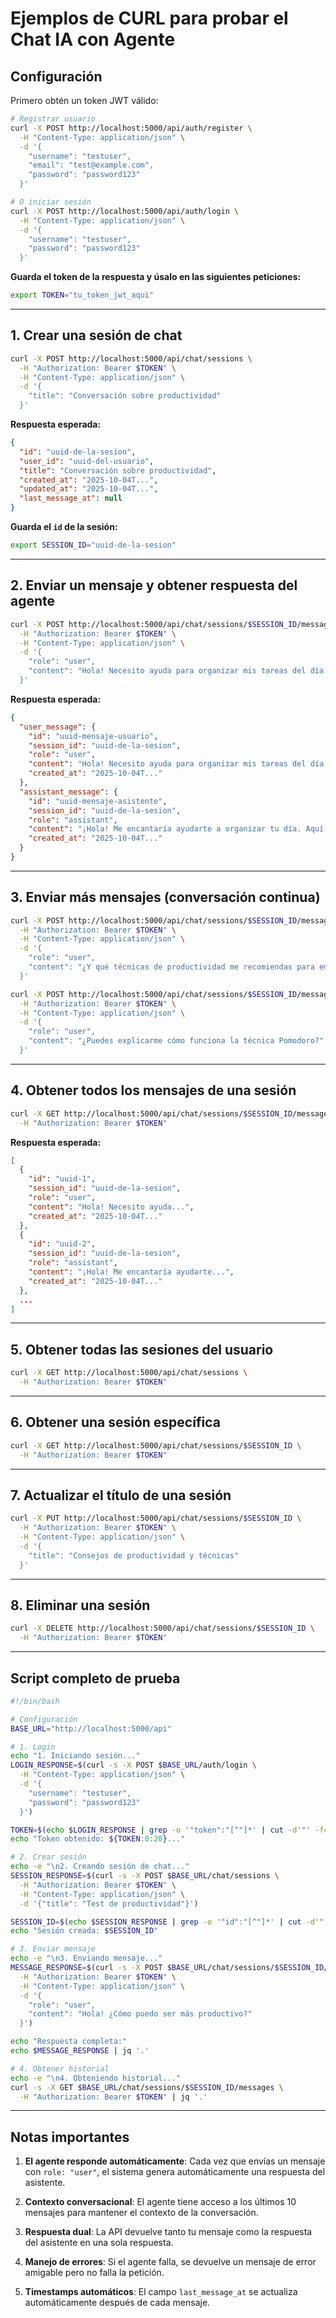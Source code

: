# Ejemplos de CURL para probar el Chat IA con Agente

## Configuración
Primero obtén un token JWT válido:
```bash
# Registrar usuario
curl -X POST http://localhost:5000/api/auth/register \
  -H "Content-Type: application/json" \
  -d '{
    "username": "testuser",
    "email": "test@example.com",
    "password": "password123"
  }'

# O iniciar sesión
curl -X POST http://localhost:5000/api/auth/login \
  -H "Content-Type: application/json" \
  -d '{
    "username": "testuser",
    "password": "password123"
  }'
```

**Guarda el token de la respuesta y úsalo en las siguientes peticiones:**

```bash
export TOKEN="tu_token_jwt_aqui"
```

---

## 1. Crear una sesión de chat

```bash
curl -X POST http://localhost:5000/api/chat/sessions \
  -H "Authorization: Bearer $TOKEN" \
  -H "Content-Type: application/json" \
  -d '{
    "title": "Conversación sobre productividad"
  }'
```

**Respuesta esperada:**
```json
{
  "id": "uuid-de-la-sesion",
  "user_id": "uuid-del-usuario",
  "title": "Conversación sobre productividad",
  "created_at": "2025-10-04T...",
  "updated_at": "2025-10-04T...",
  "last_message_at": null
}
```

**Guarda el `id` de la sesión:**
```bash
export SESSION_ID="uuid-de-la-sesion"
```

---

## 2. Enviar un mensaje y obtener respuesta del agente

```bash
curl -X POST http://localhost:5000/api/chat/sessions/$SESSION_ID/messages \
  -H "Authorization: Bearer $TOKEN" \
  -H "Content-Type: application/json" \
  -d '{
    "role": "user",
    "content": "Hola! Necesito ayuda para organizar mis tareas del día. ¿Qué me recomiendas?"
  }'
```

**Respuesta esperada:**
```json
{
  "user_message": {
    "id": "uuid-mensaje-usuario",
    "session_id": "uuid-de-la-sesion",
    "role": "user",
    "content": "Hola! Necesito ayuda para organizar mis tareas del día...",
    "created_at": "2025-10-04T..."
  },
  "assistant_message": {
    "id": "uuid-mensaje-asistente",
    "session_id": "uuid-de-la-sesion",
    "role": "assistant",
    "content": "¡Hola! Me encantaría ayudarte a organizar tu día. Aquí te recomiendo...",
    "created_at": "2025-10-04T..."
  }
}
```

---

## 3. Enviar más mensajes (conversación continua)

```bash
curl -X POST http://localhost:5000/api/chat/sessions/$SESSION_ID/messages \
  -H "Authorization: Bearer $TOKEN" \
  -H "Content-Type: application/json" \
  -d '{
    "role": "user",
    "content": "¿Y qué técnicas de productividad me recomiendas para empezar?"
  }'
```

```bash
curl -X POST http://localhost:5000/api/chat/sessions/$SESSION_ID/messages \
  -H "Authorization: Bearer $TOKEN" \
  -H "Content-Type: application/json" \
  -d '{
    "role": "user",
    "content": "¿Puedes explicarme cómo funciona la técnica Pomodoro?"
  }'
```

---

## 4. Obtener todos los mensajes de una sesión

```bash
curl -X GET http://localhost:5000/api/chat/sessions/$SESSION_ID/messages \
  -H "Authorization: Bearer $TOKEN"
```

**Respuesta esperada:**
```json
[
  {
    "id": "uuid-1",
    "session_id": "uuid-de-la-sesion",
    "role": "user",
    "content": "Hola! Necesito ayuda...",
    "created_at": "2025-10-04T..."
  },
  {
    "id": "uuid-2",
    "session_id": "uuid-de-la-sesion",
    "role": "assistant",
    "content": "¡Hola! Me encantaría ayudarte...",
    "created_at": "2025-10-04T..."
  },
  ...
]
```

---

## 5. Obtener todas las sesiones del usuario

```bash
curl -X GET http://localhost:5000/api/chat/sessions \
  -H "Authorization: Bearer $TOKEN"
```

---

## 6. Obtener una sesión específica

```bash
curl -X GET http://localhost:5000/api/chat/sessions/$SESSION_ID \
  -H "Authorization: Bearer $TOKEN"
```

---

## 7. Actualizar el título de una sesión

```bash
curl -X PUT http://localhost:5000/api/chat/sessions/$SESSION_ID \
  -H "Authorization: Bearer $TOKEN" \
  -H "Content-Type: application/json" \
  -d '{
    "title": "Consejos de productividad y técnicas"
  }'
```

---

## 8. Eliminar una sesión

```bash
curl -X DELETE http://localhost:5000/api/chat/sessions/$SESSION_ID \
  -H "Authorization: Bearer $TOKEN"
```

---

## Script completo de prueba

```bash
#!/bin/bash

# Configuración
BASE_URL="http://localhost:5000/api"

# 1. Login
echo "1. Iniciando sesión..."
LOGIN_RESPONSE=$(curl -s -X POST $BASE_URL/auth/login \
  -H "Content-Type: application/json" \
  -d '{
    "username": "testuser",
    "password": "password123"
  }')

TOKEN=$(echo $LOGIN_RESPONSE | grep -o '"token":"[^"]*' | cut -d'"' -f4)
echo "Token obtenido: ${TOKEN:0:20}..."

# 2. Crear sesión
echo -e "\n2. Creando sesión de chat..."
SESSION_RESPONSE=$(curl -s -X POST $BASE_URL/chat/sessions \
  -H "Authorization: Bearer $TOKEN" \
  -H "Content-Type: application/json" \
  -d '{"title": "Test de productividad"}')

SESSION_ID=$(echo $SESSION_RESPONSE | grep -o '"id":"[^"]*' | cut -d'"' -f4)
echo "Sesión creada: $SESSION_ID"

# 3. Enviar mensaje
echo -e "\n3. Enviando mensaje..."
MESSAGE_RESPONSE=$(curl -s -X POST $BASE_URL/chat/sessions/$SESSION_ID/messages \
  -H "Authorization: Bearer $TOKEN" \
  -H "Content-Type: application/json" \
  -d '{
    "role": "user",
    "content": "Hola! ¿Cómo puedo ser más productivo?"
  }')

echo "Respuesta completa:"
echo $MESSAGE_RESPONSE | jq '.'

# 4. Obtener historial
echo -e "\n4. Obteniendo historial..."
curl -s -X GET $BASE_URL/chat/sessions/$SESSION_ID/messages \
  -H "Authorization: Bearer $TOKEN" | jq '.'
```

---

## Notas importantes

1. **El agente responde automáticamente**: Cada vez que envías un mensaje con `role: "user"`, el sistema genera automáticamente una respuesta del asistente.

2. **Contexto conversacional**: El agente tiene acceso a los últimos 10 mensajes para mantener el contexto de la conversación.

3. **Respuesta dual**: La API devuelve tanto tu mensaje como la respuesta del asistente en una sola respuesta.

4. **Manejo de errores**: Si el agente falla, se devuelve un mensaje de error amigable pero no falla la petición.

5. **Timestamps automáticos**: El campo `last_message_at` se actualiza automáticamente después de cada mensaje.
